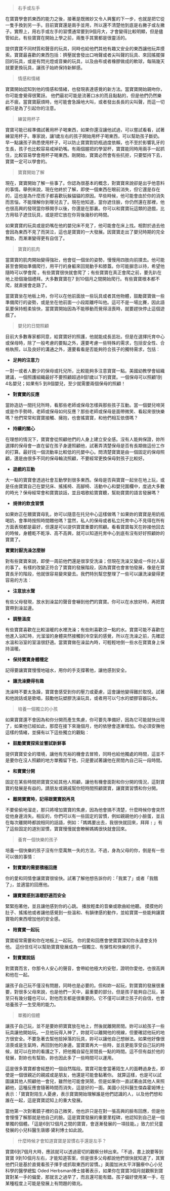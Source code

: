 > 右手或左手

在寶寶學會抓東西的能力之後，接著是既微妙又令人興奮的下一步，也就是把它從一隻手換到另一手。目前寶寶還是兩手並用，所以還不清楚他到底是右撇子或左撇子。實際上，用右手或左手的習慣通常要到9個月大，才會變得比較明顯，但是儘管如此，有些寶寶在開始上學之前，兩隻手其實都是很靈活的。

提供寶寶不同材質和聲音的玩具，同時也給他們其他有趣又安全的東西讓他玩弄摸索。寶寶最喜歡的東西包括：擠壓就會發出口哨聲或者尖叫聲的玩具、來回搖擺彈回的玩具，或是有閃光燈或音樂的玩具，以及由布或者橡膠做成的軟球，每隔幾天就要更換玩具，讓孩子始終保持新鮮感。

> 情感和情緒

寶寶開始認知到他的情感和情緒，也發現表達感覺的新方法。當寶寶開始親吻你，你可能會覺得很驚訝。 他們最初可能是流著口水的而且黏黏的，但是他們仍然樂此不疲。當寶寶厭煩時，他可能會急躁地大叫，或者發出長長的尖叫聲，而這一切都只是為了引起你的注意。

> 練習用杯子

寶寶可能已經準備試著用杯子喝東西，如果你還沒讓他試過，可以嘗試看看，試著練習用杯子。專家說，讓1歲左右的孩子開始用杯子喝東西，可以幫助孩子斷奶。早一點讓孩子熟悉使用杯子，可以防止寶寶對奶瓶過度依賴，也不至於影響乳牙的生長，孩子也比較容易戒掉奶嘴。有兩個握把的學習杯，寶寶能同時用兩手一起抓住，比較容易學會用杯子喝東西。剛開始，寶寶必然會有些抗拒，只要堅持下去，寶寶一定可以學會的。

> 寶寶開始了解

現在，寶寶開始了解一些事了。你認為很基本的概念，對寶寶來說卻是出乎他意料的事情。舉例來說，現在他終於了解，即使一個東西在眼前消失，但它還是存在的，這也是為什麼孩子都喜歡玩躲貓貓的原因。早些時候，他可能會由於你的消失而苦惱，不能理解你到哪兒去了。現在他知道，當你遮住臉，你仍然還在那裡，他也很高興的發現當你移開手以後，你還是在那裏。你可以和寶寶玩這類的遊戲，比方用毯子遮住玩具，或是把它放在你背後幾秒的時間。

如果寶寶的玩具或是奶嘴在他的嬰兒床不見了，他可能會在床上找。相對於過去他會因為東西不見了而哭泣，這也是寶寶的一大發展。因寶寶走出了嬰兒時期的完全無助，而漸漸變得更有自信了。

> 寶寶的肌肉

當寶寶的肌肉開始變得強壯，他會從一個坐的姿勢，慢慢用四肢向前撲去。他可能甚至會開始準備爬行，用平行的身軀來回晃動手和膝蓋。你可能摒息以待，希望他隨時可以學會爬 。有些寶寶很快就會爬了；有些寶寶在真正會爬之前，要先趴在地上扭個幾個禮拜。大多數寶寶在7 到10個月之間開始爬行。有些寶寶根本都不爬，就直接會走路了。

當寶寶坐在地板上時，你可以在他前面放一些玩具或者其他物體，鼓勵寶寶做一些準備爬行的姿勢，或是坐在他前面一小段距離呼叫他。這可不是一場比賽，因此語氣要保持輕柔愉快，當寶寶開始因為不能移動而覺得沮喪時，就要趕快停止這個遊戲了。

> 嬰兒的日間照顧

目前大多數專家都同意，給寶寶好的照護，他就能成長茁壯。但是在選擇托育中心或保母時，除了一般考慮的要點之外，還要考慮一些特殊的需求，包括安全性、合格執照，以及良好的溝通之外，還要看看是否能夠符合孩子的獨特需求，包括︰

- **足夠的注意力**

一對一或者人數少的保母或托兒所，比較能夠多注意寶寶一點。美國幼教學會組織建議，一個照護組織最好不要照顧超過8個1歲以下的寶寶。一個保母可以照顧1到4名嬰兒；如果有5 到8個嬰兒，至少就需要兩個保母的照顧！

- **對寶寶的反應**

當妳造訪一間托兒所時，看那些老師或保母怎樣與那些孩子互動。當一個嬰兒啼哭或是作手勢時，老師或保母如何反應？那些老師或保母是面帶微笑、看起來很快樂嗎？他們常常和寶寶接觸、擁抱，也會搖寶寶，和他們相互依偎嗎？

- **持續的關心**

在理想的情況下，寶寶會從照顧他們的人身上建立安全感。沒有人能夠保證，妳所選擇的保母會一直在留在孩子身邊照顧他，試著弄清楚保母是否有長期做這份工作的打算。最好找一個流動率比較低的托嬰中心。問清楚寶寶是由一個固定的保母照顧，還是由很多不同的保母輪流照顧，不要經常更換保母對孩子比較好。

- **遊戲的互動**

大一點的寶寶會透過社會互動學到很多東西。保母是否與寶寶一起坐在地上玩，或是任由寶寶自己在嬰兒床、搖搖椅、高腳椅、活動中心和嬰兒圍欄中，度過大多數的時光？保母經常會和寶寶談話，並且唱歌給寶寶聽，幫助寶寶的語言發展嗎？

- **規律的飲食習慣**

如果妳正在餵寶寶母乳，妳可以隨意在托兒中心這樣做嗎？如果妳的寶寶是用奶瓶喝奶，會準時按照時間餵他嗎？當然，私人的保母或者私立托育中心不見得在所有方面表現都是最好，但還是可以提供寶寶重要的照顧。看看寶寶每天在妳接他回去的時候，身體乾不乾淨、高不高興，就可以知道托育中心到底有沒有好好照顧妳的寶寶了。

 

**寶寶討厭洗澡怎麼辦**

對有些寶寶來說，即使一周前他們還是很享受洗澡；但現在洗澡又變成一件討人厭的事了。有樣的改變正符合了寶寶的發展階段，因為寶寶也會害怕發展，像是在寶寶長牙的階段，他就很容易變來變去。我們特別幫您整理了一些可以讓洗澡變得更容易的方法︰

- **注意放水聲**

有些父母發現，放水到澡盆的聲音會嚇到他們的寶寶。你可以在水放好時，再把寶寶帶到澡盆邊。

- **調整溫度**

有些寶寶喜歡在比較溫暖的水裡洗澡；有些則喜歡涼一點的水。寶寶可能不喜歡在他進入浴缸時，光溜溜的身體突然接觸到冷空氣的感覺，所以在洗澡之前，先確認水溫和浴室的室溫很舒適。當寶寶做在澡盆內時，可輕輕地倒一些水在寶寶身上保持溫暖。

- **保持寶寶身體穩定**

記得要讓寶寶慢慢地碰水，用你的手支撐著他，讓他感到安全。

- **讓洗澡變得有趣**

洗澡時不要太急躁，寶寶會感受到你的壓力或憂慮，這會讓他變得難於取悅。試著和他說話或是歌唱，鼓勵他玩塑膠洗澡玩具，或者用可以勺水的塑膠容器玩水。

> 培養一個獨立的小孩

如果寶寶還不會因為和你分開而產生焦慮，你可要先準備好，因為它可能就快出現了，如果他已經如此，那麼在接下來幾個月，他的依戀會逐漸增加。你必須安撫他這樣的情緒，並擁有以下這些獨立的觀點︰

- **鼓勵寶寶探索並嘗試新鮮事**

提供寶寶安全的環境，讓他有充裕的機會去冒險，同時也給他獨處的時間，這並不是要你在沒人照顧的地方單獨留下他，只是要試著讓他在房間內自己玩一段時間。 

- **和寶寶分開**

固定在某些時間把寶寶交給其他人照顧，讓他有機會面對和你分開的情況，這對寶寶的發展是有益的。請朋友或親戚幫你短時間照顧寶寶，讓寶寶習慣和你分開。

- **離開寶寶時，記得跟寶寶說再見**

不要偷偷地溜走，那只將增加寶寶的焦慮，因為他會搞不清楚，什麼時候你會突然從他身邊消失。相反的，你們可以有一些固定的習慣，例如親親他的小臉蛋，並且在每次離開時都說相同的話語，例如：「媽媽要出去，我很快就回來，拜拜﹗」有了這些固定的道別習慣，寶寶慢慢就會瞭解媽媽很快就會回來。

> 養育一個快樂的孩子

培養一個快樂的孩子沒有什麼萬無一失的方法，不過，身為父母的你，倒是有一些可以做的事情︰ 

- **對寶寶的需要積極回應**

你的愛和同情會讓寶寶很愉快。試著了解他想告訴你的：「我累了」或者「我餓了」，並適當的回應他。

- **讓寶寶感到溫暖舒適而安全**

緊緊抱著他，並且讓他感到你的心跳。 播放輕柔的音樂或歌曲給他聽。 摸摸他的肚子、搖搖他或者讓他感覺到一些溫和、有韻律感的動作，並給寶寶一些能夠讓寶寶吸的東西增加他的安全感。

- **陪寶寶一起玩**

寶寶經常需要和你在地板上一起玩。 你的愛和回應會使寶寶深知你永遠會支持他。 這份信任可以幫助寶寶發展成為一個獨立、有彈性和快樂的孩子。

- **對寶寶說話**

對寶寶而言，你那令人安心的聲音，會帶給他極大的安慰，證明你愛他，也很高興和他在一起。

讓孩子自己玩不僅沒有問題，同時也是必要的。但和妳一起玩，對寶寶的發展很重要，對很多父母來說，也是他們一天中，最重要的部分。但是孩子能夠自己玩，甚至只有幾分鐘也可以，對他而言都是很重要的。它不僅可以建立孩子的自信，也會培養孩子一生受用的能力。

> 單獨的個體

讓孩子自己玩，並不是要妳把寶寶放在地上，然後就離開房間。妳可以給孩子一些玩具讓他開始玩。一旦他玩得入神了，妳就可以離開他的視線，但要確認他玩的地方很安全。不要急著去幫他撿掉落的玩具，妳可以讓他自己想辦法。如果他好像很沮喪或是生氣時，再回到他的身邊。當寶寶再大一些時，並且更能享受自己玩的時候，就可以在妳的看護之下，把他獨自留在房間長一點的時間。這不但有益於他的發展，對妳也有幫助，妳也因此多了一些時間可以運用。

這是很多寶寶都會經歷的一個自然階段。寶寶可能會當著陌生人的面轉過身去，即使是一個很親近的親戚或是朋友，他還是可能會黏著你。 就算這樣，也是可以試圖讓其他人照顧他一會兒，雖然他可能會哭鬧，但是如果你一直試著由其他人來照顧他，這種反應會隨著時間而消失，這是好的一面。美國小兒科醫生傑森霍姆博士表示：「寶寶對陌生人憂慮，表示寶寶開始理解誰是他們認識的人，以及他們想和誰在一起，這是寶寶認知上的重大發展。

當他第一次對著鏡子裡的自己微笑，他也許只是在對一張高興的臉有回應，但是他會慢慢了解那就是他自己的臉。這是寶寶發展的重要里程碑，他認知到自己是一個單獨的個體。「這是6到12個月之間的寶寶，會逐漸發展的一項技能。」致力於兒童發展的小兒科醫生唐娜‧黛利博士如此說。

> 什麼時候才會知道寶寶是習慣右手還是左手？

寶寶6到7個月大時，應該就可以透過密切的觀察分辨出來。「不過，書上說要等到寶寶 9到10個月左右，才能知道答案，但是很多父母都說他們很快就知道了，其實他們只是基於直覺看孩子揮手或抓取東西的習慣。」美國加洲太平洋醫療中心小兒科學的醫學總監 Oded Herbsman博士接著表示，如果你在寶寶3個月就觀察到寶寶對某一手的偏愛，那就言之過早了，而且還可能有錯。孩子偏好使用某一手，在某種程度上可能是發展上有問題的徵兆。